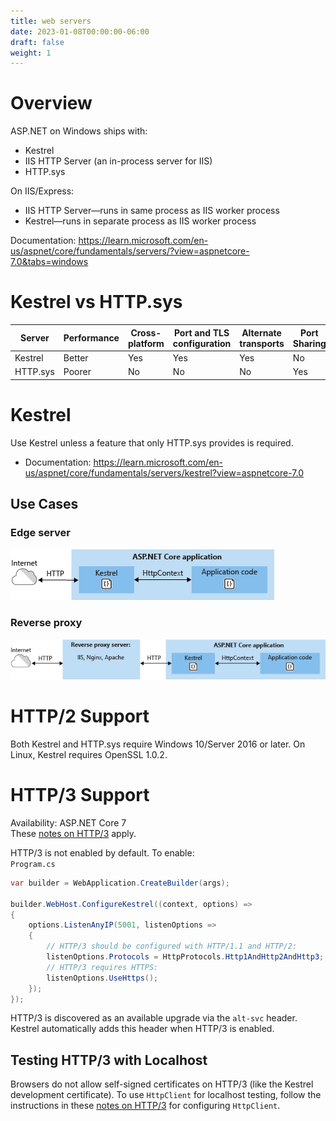 ```yaml
---
title: web servers
date: 2023-01-08T00:00:00-06:00
draft: false
weight: 1
---
```


# Overview
ASP.NET on Windows ships with:
- Kestrel
- IIS HTTP Server (an in-process server for IIS)
- HTTP.sys

On IIS/Express:
- IIS HTTP Server—runs in same process as IIS worker process
- Kestrel—runs in separate process as IIS worker process

Documentation: https://learn.microsoft.com/en-us/aspnet/core/fundamentals/servers/?view=aspnetcore-7.0&tabs=windows

# Kestrel vs HTTP.sys
| Server | Performance | Cross-platform | Port and TLS configuration | Alternate transports | Port Sharing | Authentication | Fast proxying | Direct file transmission | Response caching |
|--------|-------------|----------------|----------------------------|----------------------|--------------|----------------|---------------|--------------------------|---------|
| Kestrel | Better | Yes | Yes | Yes | No | user-mode | No | No | No |
| HTTP.sys | Poorer | No | No | No | Yes | kernel-mode | Yes | Yes | Yes |

# Kestrel
Use Kestrel unless a feature that only HTTP.sys provides is required.
- Documentation: https://learn.microsoft.com/en-us/aspnet/core/fundamentals/servers/kestrel?view=aspnetcore-7.0

##  Use Cases
### Edge server  
![Edge server](edge-server.png)

### Reverse proxy  
![Reverse proxy](reverse-proxy.png)

# HTTP/2 Support
Both Kestrel and HTTP.sys require Windows 10/Server 2016 or later.
On Linux, Kestrel requires OpenSSL 1.0.2.

# HTTP/3 Support
<g>Availability: ASP.NET Core 7</g>  
These [notes on HTTP/3](../../../_net/web/http/httpclient#http3) apply.

HTTP/3 is not enabled by default.  To enable:  
`Program.cs`
```cs {hl_lines=[8,10]}
var builder = WebApplication.CreateBuilder(args);

builder.WebHost.ConfigureKestrel((context, options) =>
{
    options.ListenAnyIP(5001, listenOptions =>
    {
        // HTTP/3 should be configured with HTTP/1.1 and HTTP/2:
        listenOptions.Protocols = HttpProtocols.Http1AndHttp2AndHttp3;
        // HTTP/3 requires HTTPS:
        listenOptions.UseHttps();
    });
});
```

HTTP/3 is discovered as an available upgrade via the `alt-svc` header.  Kestrel automatically adds this header when HTTP/3 is enabled.

## Testing HTTP/3 with Localhost
Browsers do not allow self-signed certificates on HTTP/3 (like the Kestrel development certificate). To use `HttpClient` for localhost testing, follow the instructions in these [notes on HTTP/3](../../../_net/web/http/httpclient#http3) for configuring `HttpClient`.
